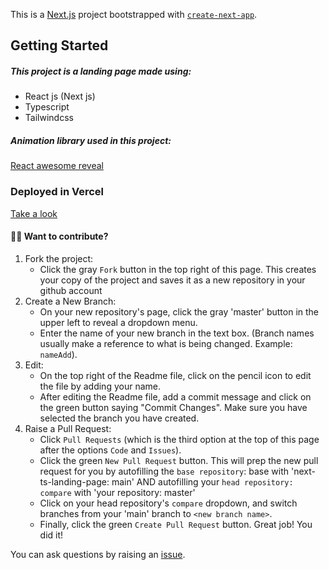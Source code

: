This is a [Next.js](https://nextjs.org/) project bootstrapped with [`create-next-app`](https://github.com/vercel/next.js/tree/canary/packages/create-next-app).

## Getting Started
##### This project is a landing page made using:

- React js (Next js)
- Typescript
- Tailwindcss


##### Animation library used in this project:
[React awesome reveal]('https://www.npmjs.com/package/react-awesome-reveal')


### Deployed in Vercel

[Take a look]('https://next-ts-landing-page.vercel.app/')


#### 👨‍💻 Want to contribute?

1. Fork the project:
    - Click the gray `Fork` button in the top right of this page. This creates your copy of the project and saves it as a new repository in your github account
2. Create a New Branch:
    - On your new repository's page, click the gray 'master' button in the upper left to reveal a dropdown menu.
    - Enter the name of your new branch in the text box. (Branch names usually make a reference to what is being changed. Example: `nameAdd`).
3. Edit:
    - On the top right of the Readme file, click on the pencil icon to edit the file by adding your name.
    - After editing the Readme file, add a commit message and click on the green button saying "Commit Changes". Make sure you have selected the branch you have created.
4. Raise a Pull Request:
    - Click `Pull Requests` (which is the third option at the top of this page after the options `Code` and `Issues`).
    - Click the green `New Pull Request` button. This will prep the new pull request for you by autofilling the `base repository`: base with 'next-ts-landing-page: main' AND autofilling your `head repository: compare` with 'your repository: master'
    - Click on your head repository's `compare` dropdown, and switch branches from your 'main' branch to `<new branch name>`.
    - Finally, click the green `Create Pull Request` button. Great job! You did it!

You can ask questions by raising an [issue]('https://github.com/gittakisnani/next-ts-landing-page/issues/new/choose').